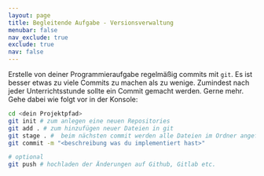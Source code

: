 ```yaml
---
layout: page
title: Begleitende Aufgabe - Versionsverwaltung
menubar: false
nav_exclude: true
exclude: true
nav: false
---
```


Erstelle von deiner Programmieraufgabe regelmäßig commits mit `git`. Es ist besser etwas zu viele Commits zu machen als zu wenige. Zumindest nach jeder Unterrichtsstunde sollte ein Commit gemacht werden. Gerne mehr. Gehe dabei wie folgt vor in der Konsole:

```sh
cd <dein Projektpfad>
git init # zum anlegen eine neuen Repositories
git add . # zum hinzufügen neuer Dateien in git
git stage . #  beim nächsten commit werden alle Dateien im Ordner angefügt
git commit -m "<beschreibung was du implementiert hast>" 

# optional
git push # hochladen der Änderungen auf Github, Gitlab etc.
```
